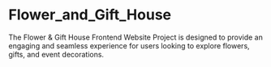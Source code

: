 # Flower_and_Gift_House
The Flower &amp; Gift House Frontend Website Project is designed to provide an engaging and seamless experience for users looking to explore flowers, gifts, and event decorations.
